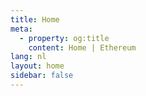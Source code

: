 ```yaml
---
title: Home
meta:
  - property: og:title
    content: Home | Ethereum
lang: nl
layout: home
sidebar: false
---
```


<HomePage />
